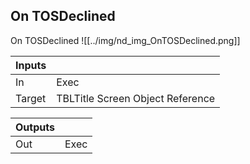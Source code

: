 ## On TOSDeclined
On TOSDeclined
![[../img/nd_img_OnTOSDeclined.png]]

|Inputs||
|--|--|
| In | Exec |
| Target | TBLTitle Screen Object Reference |

|Outputs||
|--|--|
| Out | Exec |
